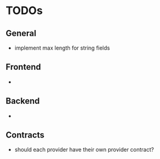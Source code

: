 # TODOs

## General
- implement max length for string fields

## Frontend
- 

## Backend
- 

## Contracts
- should each provider have their own provider contract?
